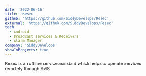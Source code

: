 ```yaml
---
date: '2022-06-16'
title: 'Resec'
github: 'https://github.com/SiddyDevelops/Resec'
external: 'https://github.com/SiddyDevelops/Resec'
tech:
  - Android
  - Broadcast services & Receivers
  - Alarm Manager
company: 'SiddyDevelops'
showInProjects: true
---
```


Resec is an offline service assistant which helps to operate services remotely through SMS
